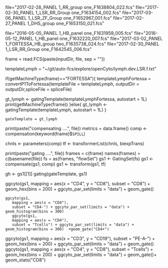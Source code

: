 

file="2017-02-28_PANEL 1_RR_group one_F1638804_022.fcs"
file="2017-02-30_PANEL 1_LSR_RR_Group one_F1634154_002.fcs"
file="2017-03-06_PANEL 1_LSR_ZF_Group one_F1652967_001.fcs"
file="2017-02-27_PANEL 1_DHS_group one_F1653150_021.fcs"

file="2016-05-05_PANEL 1_HB_panel one_F1631959_005.fcs"
file="2016-05-12_PANEL 1_HB_panel one_F1632220_007.fcs"
file="2017-03-02_PANEL 1_FORTESSA_HB_group two_F1635738_024.fcs"
file="2017-02-30_PANEL 1_LSR_RR_Group one_F1642545_006.fcs"

frame = read.FCS(paste(inputDir, file, sep = ""))

templateLymph = "~/git/auto-fcs/explore/openCyto/lymph.dev.LSR.f.txt"


if(getMachineType(frame)=="FORTESSA"){
templateLymphFortessa = convertP1ToFortessa(templateFile = templateLymph, outputDir = outputDir,spliceFile = spliceFile)

gt_lymph <-
  gatingTemplate(templateLymphFortessa, autostart = 1L)
  print(getMachineType(frame))
}else{
gt_lymph <-
    gatingTemplate(templateLymph, autostart = 1L)
}

    gateTemplate = gt_lymph
    
print(paste("compensating ....", file))
metrics = data.frame()
comp <- compensation(keyword(frame)$`SPILL`)

chnls <- parameters(comp)
tf <- transformerList(chnls, biexpTrans)

print(paste("gating ....", file))
frames = c(frame)
names(frames) = c(basename(file))
fs =  as(frames, "flowSet")
gs1 <- GatingSet(fs)
gs1 <- compensate(gs1, comp)
gs1 <- transform(gs1, tf)

gh <- gs1[[1]]
gating(gateTemplate, gs1)


   ggcyto(gs1,
              mapping = aes(x = "CD4", y = "CD8"),
              subset = "CD8") +
    geom_hex(bins = 200) + ggcyto_par_set(limits = "data") + geom_gate()
    
    ggcyto(gs1,
       mapping = aes(x = "CD4"),
       subset = "CD4-") + ggcyto_par_set(limits = "data") + geom_histogram(bins = 300) 
       ggcyto(gs1,
       mapping = aes(x = "CD4"),
       subset = "Tcells") + ggcyto_par_set(limits = "data") + geom_histogram(bins = 300)  +geom_gate("CD4+")  
  
  ggcyto(gs1,
       mapping = aes(x = "CD3", y = "CD19"),
       subset = "PE-A-") +
    geom_hex(bins = 200) + ggcyto_par_set(limits = "data") + geom_gate()
   ggcyto(gs1,
              mapping = aes(x = "CD4", y = "CD8"),
              subset = "Tcells") +
    geom_hex(bins = 200) + ggcyto_par_set(limits = "data") + geom_gate()+ geom_stats("CD8")
    
    